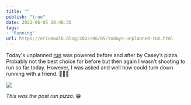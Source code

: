 ```yaml
---
title: ""
publish: "true"
date: 2022-06-05 20:46:36
tags:
- "Running"
url: https://ericmwalk.blog/2022/06/05/todays-unplanned-run.html
---
```

Today's unplanned [run](http://www.strava.com/activities/7261953344) was powered before and after by Casey’s pizza. Probably not the best choice for before but then again I wasn’t shooting to run so far today. However, I was asked and well how could turn down running with a friend. 🏃🏻‍♂️

![](https://ericmwalk.blog/uploads/2022/a24a83f9ce.jpg)

*This was the post run pizza.* 😁